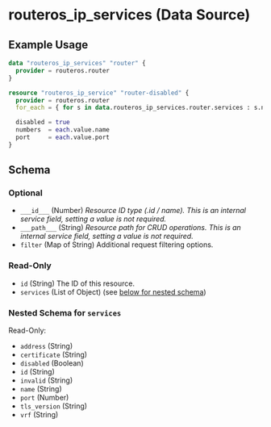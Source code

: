 # routeros_ip_services (Data Source)


## Example Usage
```terraform
data "routeros_ip_services" "router" {
  provider = routeros.router
}

resource "routeros_ip_service" "router-disabled" {
  provider = routeros.router
  for_each = { for s in data.routeros_ip_services.router.services : s.name => s if s.name != "www-ssl" }

  disabled = true
  numbers  = each.value.name
  port     = each.value.port
}
```

<!-- schema generated by tfplugindocs -->
## Schema

### Optional

- `___id___` (Number) <em>Resource ID type (.id / name). This is an internal service field, setting a value is not required.</em>
- `___path___` (String) <em>Resource path for CRUD operations. This is an internal service field, setting a value is not required.</em>
- `filter` (Map of String) Additional request filtering options.

### Read-Only

- `id` (String) The ID of this resource.
- `services` (List of Object) (see [below for nested schema](#nestedatt--services))

<a id="nestedatt--services"></a>
### Nested Schema for `services`

Read-Only:

- `address` (String)
- `certificate` (String)
- `disabled` (Boolean)
- `id` (String)
- `invalid` (String)
- `name` (String)
- `port` (Number)
- `tls_version` (String)
- `vrf` (String)


